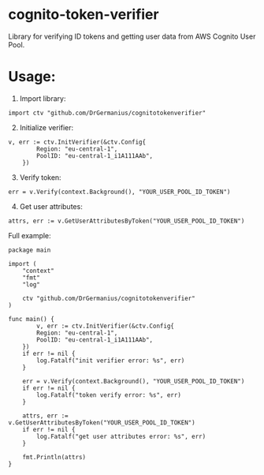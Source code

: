 # cognito-token-verifier

Library for verifying ID tokens and getting user data from AWS Cognito User Pool.

# Usage:

1. Import library:

 ``````
import ctv "github.com/DrGermanius/cognitotokenverifier"
 ``````

2. Initialize verifier:

``````
v, err := ctv.InitVerifier(&ctv.Config{
		Region: "eu-central-1",
		PoolID: "eu-central-1_i1A111AAb",
	})
``````

3. Verify token:

``````
err = v.Verify(context.Background(), "YOUR_USER_POOL_ID_TOKEN")
``````

4. Get user attributes:

``````
attrs, err := v.GetUserAttributesByToken("YOUR_USER_POOL_ID_TOKEN")
``````

Full example:

``````
package main

import (
	"context"
	"fmt"
	"log"

	ctv "github.com/DrGermanius/cognitotokenverifier"
)

func main() {
        v, err := ctv.InitVerifier(&ctv.Config{
		Region: "eu-central-1",
		PoolID: "eu-central-1_i1A111AAb",
	})
	if err != nil {
		log.Fatalf("init verifier error: %s", err)
	}

	err = v.Verify(context.Background(), "YOUR_USER_POOL_ID_TOKEN")
	if err != nil {
		log.Fatalf("token verify error: %s", err)
	}

	attrs, err := v.GetUserAttributesByToken("YOUR_USER_POOL_ID_TOKEN")
	if err != nil {
		log.Fatalf("get user attributes error: %s", err)
	}

	fmt.Println(attrs)
}
``````
